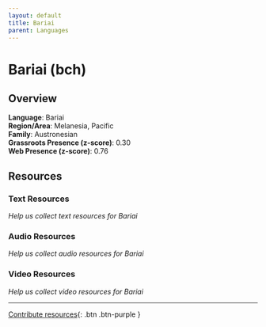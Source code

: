 ```yaml
---
layout: default
title: Bariai
parent: Languages
---
```


# Bariai (bch)

## Overview

**Language**: Bariai  
**Region/Area**: Melanesia, Pacific  
**Family**: Austronesian  
**Grassroots Presence (z-score)**: 0.30  
**Web Presence (z-score)**: 0.76  

## Resources

### Text Resources
*Help us collect text resources for Bariai*

### Audio Resources
*Help us collect audio resources for Bariai*

### Video Resources
*Help us collect video resources for Bariai*

---

[Contribute resources](https://forms.office.com/e/1SfLJx3u1r){: .btn .btn-purple }
